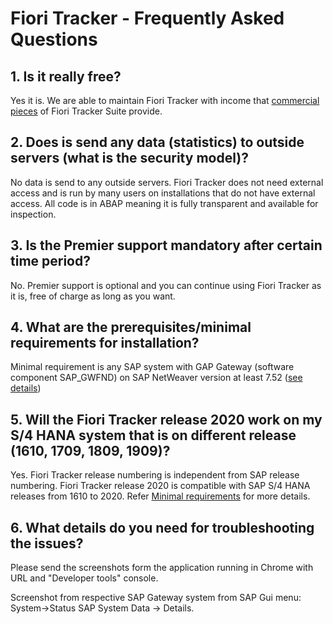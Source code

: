 # Fiori Tracker - Frequently Asked Questions

## 1. Is it really free?

Yes it is. We are able to maintain Fiori Tracker with income that [commercial pieces](com.md) of Fiori Tracker Suite provide.

## 2. Does is send any data (statistics) to outside servers (what is the security model)?

No data is send to any outside servers. Fiori Tracker does not need external access and is run by many users on installations that do not have external access.  All code is in ABAP meaning it is fully transparent and available for inspection.

## 3. Is the Premier support mandatory after certain time period?

No. Premier support is optional and you can continue using Fiori Tracker as it is, free of charge as long as you want.

## 4. What are the prerequisites/minimal requirements for installation?

Minimal requirement is any SAP system with GAP Gateway (software component SAP_GWFND) on SAP NetWeaver version at least 7.52 ([see details](inst/min.md))

## 5. Will the Fiori Tracker release 2020 work on my S/4 HANA system that is on different release (1610, 1709, 1809, 1909)?

Yes. Fiori Tracker release numbering is independent from SAP release numbering. Fiori Tracker release 2020 is compatible with SAP S/4 HANA releases from 1610 to 2020. Refer [Minimal requirements](inst/min.md) for more details.

## 6. What details do you need for troubleshooting the issues?

Please send the screenshots form the application running in Chrome with URL and "Developer tools" console.

Screenshot from respective SAP Gateway system from SAP Gui menu: System->Status SAP System Data -> Details.
